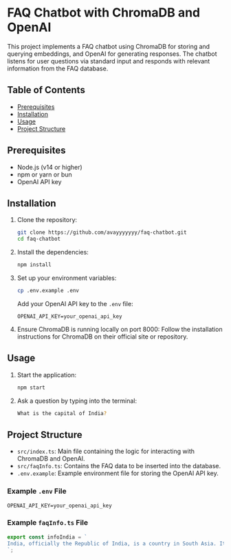 # FAQ Chatbot with ChromaDB and OpenAI

This project implements a FAQ chatbot using ChromaDB for storing and querying embeddings, and OpenAI for generating responses. The chatbot listens for user questions via standard input and responds with relevant information from the FAQ database.

## Table of Contents

- [Prerequisites](#prerequisites)
- [Installation](#installation)
- [Usage](#usage)
- [Project Structure](#project-structure)

## Prerequisites

- Node.js (v14 or higher)
- npm or yarn or bun
- OpenAI API key

## Installation

1. Clone the repository:

   ```sh
   git clone https://github.com/avayyyyyyy/faq-chatbot.git
   cd faq-chatbot
   ```

2. Install the dependencies:

   ```sh
   npm install
   ```

3. Set up your environment variables:

   ```sh
   cp .env.example .env
   ```

   Add your OpenAI API key to the `.env` file:

   ```env
   OPENAI_API_KEY=your_openai_api_key
   ```

4. Ensure ChromaDB is running locally on port 8000:
   Follow the installation instructions for ChromaDB on their official site or repository.

## Usage

1. Start the application:

   ```sh
   npm start
   ```

2. Ask a question by typing into the terminal:
   ```sh
   What is the capital of India?
   ```

## Project Structure

- `src/index.ts`: Main file containing the logic for interacting with ChromaDB and OpenAI.
- `src/faqInfo.ts`: Contains the FAQ data to be inserted into the database.
- `.env.example`: Example environment file for storing the OpenAI API key.

### Example `.env` File

```
OPENAI_API_KEY=your_openai_api_key
```

### Example `faqInfo.ts` File

```typescript
export const infoIndia = `
India, officially the Republic of India, is a country in South Asia. It is the seventh-largest country by land area, the second-most populous country, and the most populous democracy in the world.
`;
```
